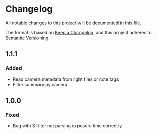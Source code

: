 # Changelog

All notable changes to this project will be documented in this file.

The format is based on [Keep a Changelog](https://keepachangelog.com/en/1.1.0/),
and this project adheres to [Semantic Versioning](https://semver.org/spec/v2.0.0.html).

## 1.1.1

### Added

- Read camera metadata from light files or note tags
- Filter summary by camera

## 1.0.0

### Fixed

- Bug with S filter not parsing exposure time correctly

